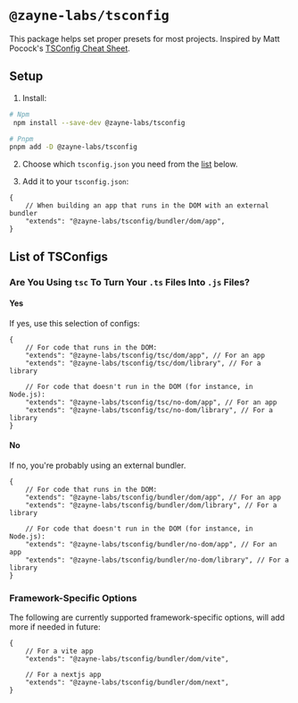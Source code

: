 # `@zayne-labs/tsconfig`

This package helps set proper presets for most projects. Inspired by Matt Pocock's [TSConfig Cheat Sheet](https://www.totaltypescript.com/tsconfig-cheat-sheet).

## Setup

1. Install:

```bash
# Npm
 npm install --save-dev @zayne-labs/tsconfig

# Pnpm
pnpm add -D @zayne-labs/tsconfig
```

2. Choose which `tsconfig.json` you need from the [list](#list-of-tsconfigs) below.

3. Add it to your `tsconfig.json`:

```jsonc
{
	// When building an app that runs in the DOM with an external bundler
	"extends": "@zayne-labs/tsconfig/bundler/dom/app",
}
```

## List of TSConfigs

### Are You Using `tsc` To Turn Your `.ts` Files Into `.js` Files?

#### Yes

If yes, use this selection of configs:

```jsonc
{
	// For code that runs in the DOM:
	"extends": "@zayne-labs/tsconfig/tsc/dom/app", // For an app
	"extends": "@zayne-labs/tsconfig/tsc/dom/library", // For a library

	// For code that doesn't run in the DOM (for instance, in Node.js):
	"extends": "@zayne-labs/tsconfig/tsc/no-dom/app", // For an app
	"extends": "@zayne-labs/tsconfig/tsc/no-dom/library", // For a library
}
```

#### No

If no, you're probably using an external bundler.

```jsonc
{
	// For code that runs in the DOM:
	"extends": "@zayne-labs/tsconfig/bundler/dom/app", // For an app
	"extends": "@zayne-labs/tsconfig/bundler/dom/library", // For a library

	// For code that doesn't run in the DOM (for instance, in Node.js):
	"extends": "@zayne-labs/tsconfig/bundler/no-dom/app", // For an app
	"extends": "@zayne-labs/tsconfig/bundler/no-dom/library", // For a library
}
```

### Framework-Specific Options

The following are currently supported framework-specific options, will add more if needed in future:

```jsonc
{
	// For a vite app
	"extends": "@zayne-labs/tsconfig/bundler/dom/vite",

	// For a nextjs app
	"extends": "@zayne-labs/tsconfig/bundler/dom/next",
}
```

